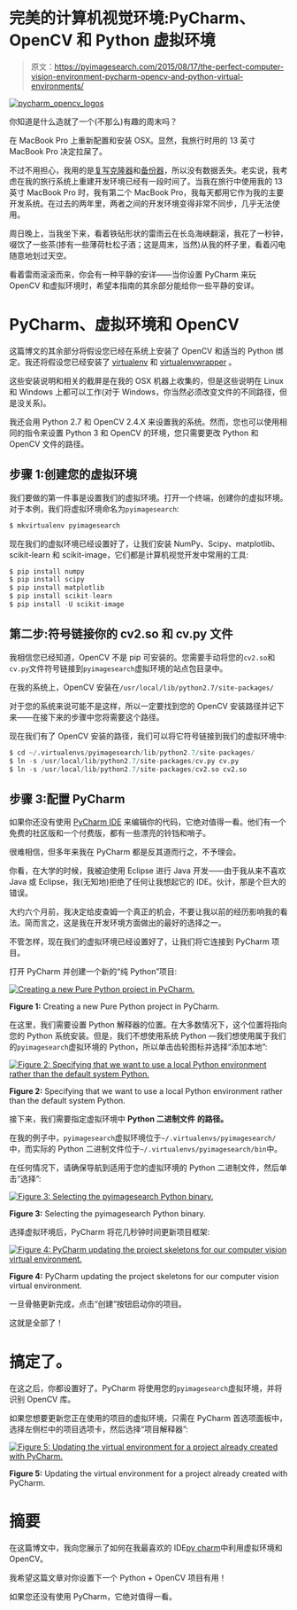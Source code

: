 # 完美的计算机视觉环境:PyCharm、OpenCV 和 Python 虚拟环境

> 原文：<https://pyimagesearch.com/2015/08/17/the-perfect-computer-vision-environment-pycharm-opencv-and-python-virtual-environments/>

[![pycharm_opencv_logos](img/202eb8e35809d7e8cc50651bc05d17f5.png)](https://pyimagesearch.com/wp-content/uploads/2015/03/pycharm_opencv_logos.jpg)

你知道是什么造就了一个(不那么)有趣的周末吗？

在 MacBook Pro 上重新配置和安装 OSX。显然，我旅行时用的 13 英寸 MacBook Pro 决定拉屎了。

不过不用担心，我用的是[复写克隆器](https://bombich.com/)和[备份器](https://www.backblaze.com/)，所以没有数据丢失。老实说，我考虑在我的旅行系统上重建开发环境已经有一段时间了。当我在旅行中使用我的 13 英寸 MacBook Pro 时，我有第二个 MacBook Pro，我每天都用它作为我的主要开发系统。在过去的两年里，两者之间的开发环境变得非常不同步，几乎无法使用。

周日晚上，当我坐下来，看着铁砧形状的雷雨云在长岛海峡翻滚，我花了一秒钟，啜饮了一些茶(掺有一些薄荷杜松子酒；这是周末，当然)从我的杯子里，看着闪电随意地划过天空。

看着雷雨滚滚而来，你会有一种平静的安详——当你设置 PyCharm 来玩 OpenCV 和虚拟环境时，希望本指南的其余部分能给你一些平静的安详。

# PyCharm、虚拟环境和 OpenCV

这篇博文的其余部分将假设您已经在系统上安装了 OpenCV 和适当的 Python 绑定。我还将假设您已经安装了 [virtualenv](https://virtualenv.pypa.io/en/latest/) 和 [virtualenvwrapper](https://virtualenvwrapper.readthedocs.org/en/latest/) 。

这些安装说明和相关的截屏是在我的 OSX 机器上收集的，但是这些说明在 Linux 和 Windows 上都可以工作(对于 Windows，你当然必须改变文件的不同路径，但是没关系)。

我还会用 Python 2.7 和 OpenCV 2.4.X 来设置我的系统。然而，您也可以使用相同的指令来设置 Python 3 和 OpenCV 的环境，您只需要更改 Python 和 OpenCV 文件的路径。

## 步骤 1:创建您的虚拟环境

我们要做的第一件事是设置我们的虚拟环境。打开一个终端，创建你的虚拟环境。对于本例，我们将虚拟环境命名为`pyimagesearch`:

```py
$ mkvirtualenv pyimagesearch

```

现在我们的虚拟环境已经设置好了，让我们安装 NumPy、Scipy、matplotlib、scikit-learn 和 scikit-image，它们都是计算机视觉开发中常用的工具:

```py
$ pip install numpy
$ pip install scipy
$ pip install matplotlib
$ pip install scikit-learn
$ pip install -U scikit-image

```

## 第二步:符号链接你的 cv2.so 和 cv.py 文件

我相信您已经知道，OpenCV 不是 pip 可安装的。您需要手动将您的`cv2.so`和`cv.py`文件符号链接到`pyimagesearch`虚拟环境的站点包目录中。

在我的系统上，OpenCV 安装在`/usr/local/lib/python2.7/site-packages/`

对于您的系统来说可能不是这样，所以一定要找到您的 OpenCV 安装路径并记下来——在接下来的步骤中您将需要这个路径。

现在我们有了 OpenCV 安装的路径，我们可以将它符号链接到我们的虚拟环境中:

```py
$ cd ~/.virtualenvs/pyimagesearch/lib/python2.7/site-packages/
$ ln -s /usr/local/lib/python2.7/site-packages/cv.py cv.py
$ ln -s /usr/local/lib/python2.7/site-packages/cv2.so cv2.so

```

## 步骤 3:配置 PyCharm

如果你还没有使用 [PyCharm IDE](https://www.jetbrains.com/pycharm/) 来编辑你的代码，它绝对值得一看。他们有一个免费的社区版和一个付费版，都有一些漂亮的铃铛和哨子。

很难相信，但多年来我在 PyCharm 都是反其道而行之，不予理会。

你看，在大学的时候，我被迫使用 Eclipse 进行 Java 开发——由于我从来不喜欢 Java 或 Eclipse，我(无知地)拒绝了任何让我想起它的 IDE。伙计，那是个巨大的错误。

大约六个月前，我决定给皮查姆一个真正的机会，不要让我以前的经历影响我的看法。简而言之，这是我在开发环境方面做出的最好的选择之一。

不管怎样，现在我们的虚拟环境已经设置好了，让我们将它连接到 PyCharm 项目。

打开 PyCharm 并创建一个新的“纯 Python”项目:

[![Creating a new Pure Python project in PyCharm.](img/efe6e76ba312f45e389ce9fab870fed5.png)](https://pyimagesearch.com/wp-content/uploads/2015/03/pycharm_new_project.jpg)

**Figure 1:** Creating a new Pure Python project in PyCharm.

在这里，我们需要设置 Python 解释器的位置。在大多数情况下，这个位置将指向您的 Python 系统安装。但是，我们不想使用系统 Python —我们想使用属于我们的`pyimagesearch`虚拟环境的 Python，所以单击齿轮图标并选择“添加本地”:

[![Figure 2: Specifying that we want to use a local Python environment rather than the default system Python.](img/b34e61a384cce4b3eb3032de0ee4daef.png)](https://pyimagesearch.com/wp-content/uploads/2015/03/pycharm_add_local.jpg)

**Figure 2:** Specifying that we want to use a local Python environment rather than the default system Python.

接下来，我们需要指定虚拟环境中 **Python 二进制文件** **的路径。**

在我的例子中，`pyimagesearch`虚拟环境位于`~/.virtualenvs/pyimagesearch/`中，而实际的 Python 二进制文件位于`~/.virtualenvs/pyimagesearch/bin`中。

在任何情况下，请确保导航到适用于您的虚拟环境的 Python 二进制文件，然后单击“选择”:

[![Figure 3: Selecting the pyimagesearch Python binary.](img/7ca39a6b5bc9701b25773fc93a68a990.png)](https://pyimagesearch.com/wp-content/uploads/2015/03/pycharm_select_path.jpg)

**Figure 3:** Selecting the pyimagesearch Python binary.

选择虚拟环境后，PyCharm 将花几秒钟时间更新项目框架:

[![Figure 4: PyCharm updating the project skeletons for our computer vision virtual environment.](img/a71d7abfc595d16b87750ee5da04ae75.png)](https://pyimagesearch.com/wp-content/uploads/2015/03/pycharm_updating_skeletons.jpg)

**Figure 4:** PyCharm updating the project skeletons for our computer vision virtual environment.

一旦骨骼更新完成，点击“创建”按钮启动你的项目。

这就是全部了！

# 搞定了。

在这之后，你都设置好了。PyCharm 将使用您的`pyimagesearch`虚拟环境，并将识别 OpenCV 库。

如果您想要更新您正在使用的项目的虚拟环境，只需在 PyCharm 首选项面板中，选择左侧栏中的项目选项卡，然后选择“项目解释器”:

[![Figure 5: Updating the virtual environment for a project already created with PyCharm.](img/a7e6fc3bd1a1bd8dda03bf1b670b86a8.png)](https://pyimagesearch.com/wp-content/uploads/2015/03/pycharm_preferences.jpg)

**Figure 5:** Updating the virtual environment for a project already created with PyCharm.

# 摘要

在这篇博文中，我向您展示了如何在我最喜欢的 IDE[py charm](https://www.jetbrains.com/pycharm/)中利用虚拟环境和 OpenCV。

我希望这篇文章对你设置下一个 Python + OpenCV 项目有用！

如果您还没有使用 PyCharm，它绝对值得一看。